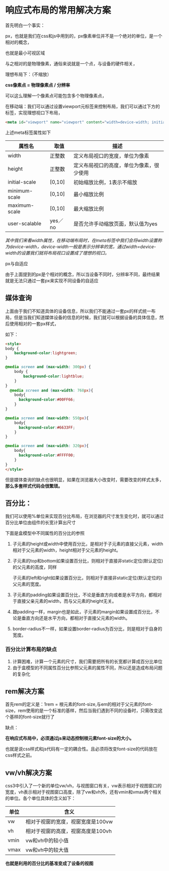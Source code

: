 # 响应式布局的常用解决方案

首先明白一个事实：

px，也就是我们在css和js中用到的，px像素单位并不是一个绝对的单位，是一个相对的概念，

也就是最小可视区域

与之相对的是物理像素，通俗来说就是一个点，与设备的硬件相关，



理想布局下：（不缩放）

**css像素点 = 物理像素点 / 分辨率**

可以这么理解一个像素点可能包含多个物理像素点，



在移动端：我们可以通过设置viewport元标签来控制布局，我们可以通过下方的标签，实现理想视口下布局，

```html
<meta id="viewport" name="viewport" content="width=device-width; initial-scale=1.0; maximum-scale=1; user-scalable=no;">
```

上述meta标签属性如下

| 属性名        | 取值    | 描述                                     |
| ------------- | ------- | ---------------------------------------- |
| width         | 正整数  | 定义布局视口的宽度，单位为像素           |
| height        | 正整数  | 定义布局视口的高度，单位为像素，很少使用 |
| initial-scale | [0,10]  | 初始缩放比例，1表示不缩放                |
| minimum-scale | [0,10]  | 最小缩放比例                             |
| maximum-scale | [0,10]  | 最大缩放比例                             |
| user-scalable | yes／no | 是否允许手动缩放页面，默认值为yes        |

*其中我们来看width属性，在移动端布局时，在meta标签中我们会将width设置称为device-width，device-width一般是表示分辨率的宽，通过width=device-width的设置我们就将布局视口设置成了理想的视口。*



px与自适应

由于上面提到的px是个相对的概念，所以当设备不同时，分辨率不同，最终结果就是无法只通过一套px来实现不同设备的自适应



## 媒体查询

上面由于我们不知道具体的设备信息，所以我们不能通过一套px的样式统一布局，但是当我们知道媒体设备的信息的时候，我们就可以根据设备的具体信息，然后使用相对的一套px样式，

如下：

```html
<style>
body {
    background-color:lightgreen;
}

@media screen and (max-width: 300px) {
    body {
        background-color:lightblue;
    }
}
  @media screen and (max-width: 768px){
    body{
      background-color:#00FF66;
    }
}

@media screen and (max-width: 550px){
    body{
      background-color:#6633FF;
    }
}

@media screen and (max-width: 320px){
    body{
      background-color:#FFFF00;
    }
}
</style>
```



但是媒体查询的缺点也很明显，如果在浏览器大小改变时，需要改变的样式太多，**那么多套样式代码会很繁琐。**



## 百分比：

我们可以使用%单位来实现百分比布局，在浏览器的尺寸发生变化时，就可以通过百分比单位由组件的长宽计算出尺寸

下面是盒模型中不同属性的百分比的参照

1. 子元素的height或width中使用百分比，是相对于子元素的直接父元素，width相对于父元素的width，height相对于父元素的height。

2. 子元素的top和bottom如果设置百分比，则相对于直接非static定位(默认定位)的父元素的高度，同样

   子元素的left和right如果设置百分比，则相对于直接非static定位(默认定位的)父元素的宽度。

3. 子元素的padding如果设置百分比，不论是垂直方向或者是水平方向，都相对于直接父亲元素的width，而与父元素的height无关。

4. 跟padding一样，margin也是如此，子元素的margin如果设置成百分比，不论是垂直方向还是水平方向，都相对于直接父元素的width。

5. border-radius不一样，如果设置border-radius为百分比，则是相对于自身的宽度。

### 百分比计算布局的缺点

1. 计算困难，计算一个元素的尺寸，我们需要把所有的长宽都计算成百分比单位
2. 由于盒模型的不同属性百分比参照父元素的属性不同，所以还是造成布局问题的复杂化

## rem解决方案

首先rem的定义是：1rem = 根元素的font-size,与em的相对于父元素的font-size，rem使用的是一个标准的基样，然后当我们遇到不同的设备时，只需改变这个基样的font-size就行了



缺点：

**在响应式布局中，必须通过js来动态控制根元素font-size的大小。**

也就是说css样式和js代码有一定的耦合性。且必须将改变font-size的代码放在css样式之前。



## vw/vh解决方案

css3中引入了一个新的单位vw/vh，与视图窗口有关，vw表示相对于视图窗口的宽度，vh表示相对于视图窗口高度，除了vw和vh外，还有vmin和vmax两个相关的单位。各个单位具体的含义如下：

| 单位 | 含义                              |
| ---- | --------------------------------- |
| vw   | 相对于视窗的宽度，视窗宽度是100vw |
| vh   | 相对于视窗的高度，视窗高度是100vh |
| vmin | vw和vh中的较小值                  |
| vmax | vw和vh中的较大值                  |

**也就是利用的百分比的基准变成了设备的视图**